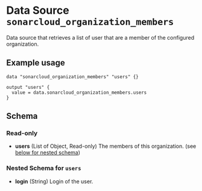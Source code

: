 # Data Source `sonarcloud_organization_members`

Data source that retrieves a list of user that are a member of the configured organization.

## Example usage

```hcl
data "sonarcloud_organization_members" "users" {}

output "users" {
  value = data.sonarcloud_organization_members.users
}
```

## Schema

### Read-only

- **users** (List of Object, Read-only) The members of this organization. (see [below for nested schema](#nestedatt--users))

<a id="nestedatt--users"></a>
### Nested Schema for `users`

- **login** (String) Login of the user.


